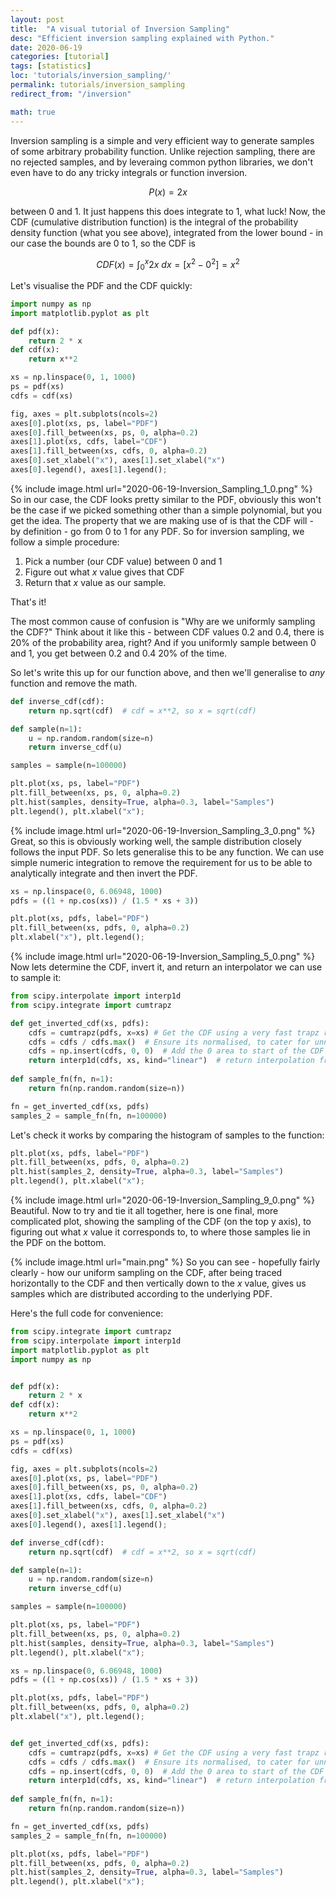 ```yaml
---
layout: post
title:  "A visual tutorial of Inversion Sampling"
desc: "Efficient inversion sampling explained with Python."
date: 2020-06-19
categories: [tutorial]
tags: [statistics]
loc: 'tutorials/inversion_sampling/'
permalink: tutorials/inversion_sampling 
redirect_from: "/inversion"

math: true
---
```


Inversion sampling is a simple and very efficient way to generate samples of some arbitrary probability function. Unlike rejection sampling, there are no rejected samples, and by leveraing common python libraries, we don't even have to do any tricky integrals or function inversion.

$$ P(x) = 2 x $$ 

between 0 and 1. It just happens this does integrate to 1, what luck! Now, the CDF (cumulative distribution function) is the integral of the probability density function (what you see above), integrated from the lower bound - in our case the bounds are 0 to 1, so the CDF is

$$ CDF(x) = \int_0^x 2 x\  dx  = [x^2 - 0^2] = x^2 $$

Let's visualise the PDF and the CDF quickly:

```python
import numpy as np
import matplotlib.pyplot as plt

def pdf(x):
    return 2 * x
def cdf(x):
    return x**2

xs = np.linspace(0, 1, 1000)
ps = pdf(xs)
cdfs = cdf(xs)

fig, axes = plt.subplots(ncols=2)
axes[0].plot(xs, ps, label="PDF") 
axes[0].fill_between(xs, ps, 0, alpha=0.2)
axes[1].plot(xs, cdfs, label="CDF") 
axes[1].fill_between(xs, cdfs, 0, alpha=0.2)
axes[0].set_xlabel("x"), axes[1].set_xlabel("x")
axes[0].legend(), axes[1].legend();
```

{% include image.html url="2020-06-19-Inversion_Sampling_1_0.png"  %}
So in our case, the CDF looks pretty similar to the PDF, obviously this won't be the case if we picked something other than a simple polynomial, but you get the idea. The property that we are making use of is that the CDF will - by definition - go from 0 to 1 for any PDF. So for inversion sampling, we follow a simple procedure:

1. Pick a number (our CDF value) between 0 and 1
2. Figure out what $x$ value gives that CDF
3. Return that $x$ value as our sample.

That's it! 

The most common cause of confusion is "Why are we uniformly sampling the CDF?" Think about it like this - between CDF values 0.2 and 0.4, there is 20% of the probability area, right? And if you uniformly sample between 0 and 1, you get between 0.2 and 0.4 20% of the time.

So let's write this up for our function above, and then we'll generalise to *any* function and remove the math.

```python
def inverse_cdf(cdf):
    return np.sqrt(cdf)  # cdf = x**2, so x = sqrt(cdf)

def sample(n=1):
    u = np.random.random(size=n)
    return inverse_cdf(u)

samples = sample(n=100000)

plt.plot(xs, ps, label="PDF") 
plt.fill_between(xs, ps, 0, alpha=0.2)
plt.hist(samples, density=True, alpha=0.3, label="Samples")
plt.legend(), plt.xlabel("x");
```

{% include image.html url="2020-06-19-Inversion_Sampling_3_0.png"  %}
Great, so this is obviously working well, the sample distribution closely follows the input PDF. So lets generalise this to be any function. We can use simple numeric integration to remove the requirement for us to be able to analytically integrate and then invert the PDF.

```python
xs = np.linspace(0, 6.06948, 1000)
pdfs = ((1 + np.cos(xs)) / (1.5 * xs + 3))

plt.plot(xs, pdfs, label="PDF")
plt.fill_between(xs, pdfs, 0, alpha=0.2)
plt.xlabel("x"), plt.legend();
```

{% include image.html url="2020-06-19-Inversion_Sampling_5_0.png"  %}
Now lets determine the CDF, invert it, and return an interpolator we can use to sample it:

```python
from scipy.interpolate import interp1d
from scipy.integrate import cumtrapz

def get_inverted_cdf(xs, pdfs):
    cdfs = cumtrapz(pdfs, x=xs) # Get the CDF using a very fast trapz rule
    cdfs = cdfs / cdfs.max()  # Ensure its normalised, to cater for unnormalised PDFs
    cdfs = np.insert(cdfs, 0, 0)  # Add the 0 area to start of the CDF array
    return interp1d(cdfs, xs, kind="linear")  # return interpolation from cdf -> x
    
def sample_fn(fn, n=1):
    return fn(np.random.random(size=n))

fn = get_inverted_cdf(xs, pdfs)
samples_2 = sample_fn(fn, n=100000)
```

Let's check it works by comparing the histogram of samples to the function:

```python
plt.plot(xs, pdfs, label="PDF") 
plt.fill_between(xs, pdfs, 0, alpha=0.2)
plt.hist(samples_2, density=True, alpha=0.3, label="Samples")
plt.legend(), plt.xlabel("x");
```

{% include image.html url="2020-06-19-Inversion_Sampling_9_0.png"  %}
Beautiful. Now to try and tie it all together, here is one final, more complicated plot, showing the sampling of the CDF (on the top y axis), to figuring out what $x$ value it corresponds to, to where those samples lie in the PDF on the bottom.

{% include image.html url="main.png"  %}
So you can see - hopefully fairly clearly - how our uniform sampling on the CDF, after being traced horizontally to the CDF and then vertically down to the $x$ value, gives us samples which are distributed according to the underlying PDF.

Here's the full code for convenience:

```python
from scipy.integrate import cumtrapz
from scipy.interpolate import interp1d
import matplotlib.pyplot as plt
import numpy as np


def pdf(x):
    return 2 * x
def cdf(x):
    return x**2

xs = np.linspace(0, 1, 1000)
ps = pdf(xs)
cdfs = cdf(xs)

fig, axes = plt.subplots(ncols=2)
axes[0].plot(xs, ps, label="PDF") 
axes[0].fill_between(xs, ps, 0, alpha=0.2)
axes[1].plot(xs, cdfs, label="CDF") 
axes[1].fill_between(xs, cdfs, 0, alpha=0.2)
axes[0].set_xlabel("x"), axes[1].set_xlabel("x")
axes[0].legend(), axes[1].legend();

def inverse_cdf(cdf):
    return np.sqrt(cdf)  # cdf = x**2, so x = sqrt(cdf)

def sample(n=1):
    u = np.random.random(size=n)
    return inverse_cdf(u)

samples = sample(n=100000)

plt.plot(xs, ps, label="PDF") 
plt.fill_between(xs, ps, 0, alpha=0.2)
plt.hist(samples, density=True, alpha=0.3, label="Samples")
plt.legend(), plt.xlabel("x");

xs = np.linspace(0, 6.06948, 1000)
pdfs = ((1 + np.cos(xs)) / (1.5 * xs + 3))

plt.plot(xs, pdfs, label="PDF")
plt.fill_between(xs, pdfs, 0, alpha=0.2)
plt.xlabel("x"), plt.legend();


def get_inverted_cdf(xs, pdfs):
    cdfs = cumtrapz(pdfs, x=xs) # Get the CDF using a very fast trapz rule
    cdfs = cdfs / cdfs.max()  # Ensure its normalised, to cater for unnormalised PDFs
    cdfs = np.insert(cdfs, 0, 0)  # Add the 0 area to start of the CDF array
    return interp1d(cdfs, xs, kind="linear")  # return interpolation from cdf -> x
    
def sample_fn(fn, n=1):
    return fn(np.random.random(size=n))

fn = get_inverted_cdf(xs, pdfs)
samples_2 = sample_fn(fn, n=100000)

plt.plot(xs, pdfs, label="PDF") 
plt.fill_between(xs, pdfs, 0, alpha=0.2)
plt.hist(samples_2, density=True, alpha=0.3, label="Samples")
plt.legend(), plt.xlabel("x");

```
